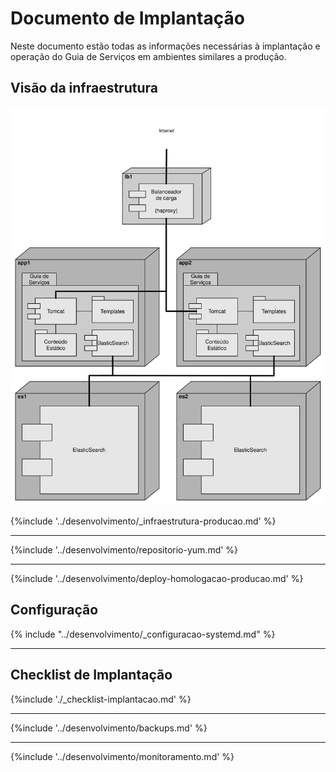 # Documento de Implantação

Neste documento estão todas as informações necessárias à implantação e operação do Guia de Serviços em ambientes similares a produção.

## Visão da infraestrutura

[![Diagrama da rede em ambiente similar a produção](/desenvolvimento/ambiente-producao.svg)](/desenvolvimento/ambiente-producao.graphml)

{%include '../desenvolvimento/_infraestrutura-producao.md' %}

----

{%include '../desenvolvimento/repositorio-yum.md' %}

----

{%include '../desenvolvimento/deploy-homologacao-producao.md' %}


## Configuração

{% include "../desenvolvimento/_configuracao-systemd.md" %}

----

## Checklist de Implantação

{%include './_checklist-implantacao.md' %}

----

{%include '../desenvolvimento/backups.md' %}

----

{%include '../desenvolvimento/monitoramento.md' %}